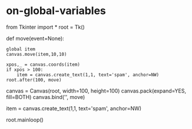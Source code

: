 # on-global-variables

from Tkinter import *
root = Tk()

def move(event=None):

    global item
    canvas.move(item,10,10)
        
    xpos,_ = canvas.coords(item)
    if xpos > 100:
        item = canvas.create_text(1,1, text='spam', anchor=NW)  
    root.after(100, move)

canvas = Canvas(root, width=100, height=100)
canvas.pack(expand=YES, fill=BOTH)
canvas.bind('<Button-1>', move)

item = canvas.create_text(1,1, text='spam', anchor=NW)

root.mainloop()
